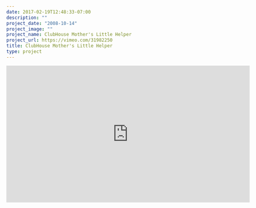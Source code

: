 ```yaml
---
date: 2017-02-19T12:48:33-07:00
description: ""
project_date: "2008-10-14"
project_image: ""
project_name: ClubHouse Mother's Little Helper
project_url: https://vimeo.com/31982250
title: ClubHouse Mother's Little Helper
type: project
---
```


<iframe src="https://player.vimeo.com/video/31982250" width="640" height="360" frameborder="0" webkitallowfullscreen mozallowfullscreen allowfullscreen></iframe>
